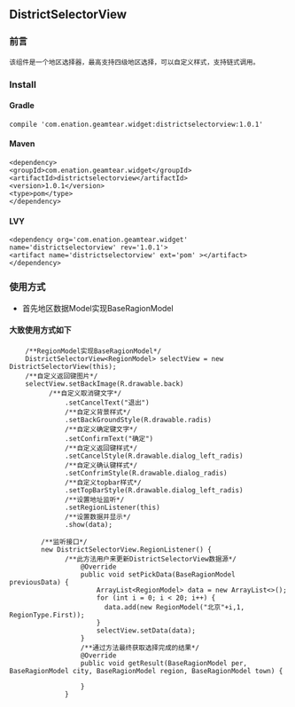 ## DistrictSelectorView

### 前言

	该组件是一个地区选择器，最高支持四级地区选择，可以自定义样式，支持链式调用。


### Install

#### Gradle

	compile 'com.enation.geamtear.widget:districtselectorview:1.0.1'

#### Maven

    <dependency>
    <groupId>com.enation.geamtear.widget</groupId>
    <artifactId>districtselectorview</artifactId>
    <version>1.0.1</version>
    <type>pom</type>
    </dependency>

#### LVY

    <dependency org='com.enation.geamtear.widget' name='districtselectorview' rev='1.0.1'>
    <artifact name='districtselectorview' ext='pom' ></artifact>
    </dependency>

### 使用方式

  * 首先地区数据Model实现BaseRagionModel

#### 大致使用方式如下

		/**RegionModel实现BaseRagionModel*/
		DistrictSelectorView<RegionModel> selectView = new DistrictSelectorView(this);
		/**自定义返回键图片*/
		selectView.setBackImage(R.drawable.back)
	          /**自定义取消键文字*/
                  .setCancelText("退出")
                  /**自定义背景样式*/
                  .setBackGroundStyle(R.drawable.radis)
                  /**自定义确定键文字*/
                  .setConfirmText("确定")
                  /**自定义返回键样式*/
                  .setCancelStyle(R.drawable.dialog_left_radis)
                  /**自定义确认键样式*/
                  .setConfrimStyle(R.drawable.dialog_radis)
                  /**自定义topbar样式*/
                  .setTopBarStyle(R.drawable.dialog_left_radis)
                  /**设置地址监听*/
                  .setRegionListener(this)
                  /**设置数据并显示*/
                  .show(data);

    		/**监听接口*/
     		new DistrictSelectorView.RegionListener() {
     		      /**此方法用户来更新DistrictSelectorView数据源*/
                      @Override
                      public void setPickData(BaseRagionModel previousData) {
                          ArrayList<RegionModel> data = new ArrayList<>();
                          for (int i = 0; i < 20; i++) {
                            data.add(new RegionModel("北京"+i,1, RegionType.First));
                          }
                          selectView.setData(data);
                      }
					  /**通过方法最终获取选择完成的结果*/
                      @Override
                      public void getResult(BaseRagionModel per, BaseRagionModel city, BaseRagionModel region, BaseRagionModel town) {

                      }
                  }
